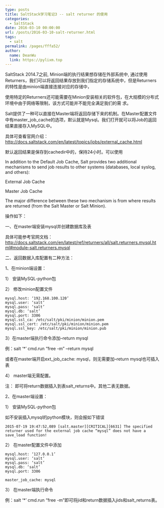```yaml
---
type: posts
title: SaltStack学习笔记3 -- salt returner 的使用
categories: 
  - SaltStack
date: 2016-03-10 00:00:00
url: /posts/2016-03-10-salt-returner.html
tags: 
  - salt
permalink: /pages/fffa52/
author: 
  name: DeanWu
  link: https://pylixm.top
---
```




SaltStack 2014.7之前, Minion端的执行结果想存储在外部系统中, 通过使用Returners，我们可以将返回结果存放到我们指定的存储系统中，但是Returners的特性是由minion端直接连接对应的存储中，

使用特定的Returners还可能需要在Minion安装相关的软件包，在大规模的分布式环境中由于网络等限制，该方式可能并不能完全满足我们的需 求。

Salt提供了一种可以直接在Master端将返回存储下来的机制。在Master配置文件中有master_job_cache的选项，默认就是Mysql。我们打开就可以将Job的返回结果直接存入MySQL中。
<!-- more -->
具体可查看官网介绍：http://docs.saltstack.com/en/latest/topics/jobs/external_cache.html 

默认返回结果是保存到cachedir中的，保持24小时。可以使用

In addition to the Default Job Cache, Salt provides two additional mechanisms to send job results to other systems (databases, local syslog, and others):

External Job Cache

Master Job Cache

The major difference between these two mechanism is from where results are returned (from the Salt Master or Salt Minion).

操作如下：

一、在master端安装mysql并创建数据库及表

具体可能参考官网文档：http://docs.saltstack.com/en/latest/ref/returners/all/salt.returners.mysql.html#module-salt.returners.mysql 



二、返回数据入库配置有二种方法：

1、在minion端设置：

1） 安装MySQL-python包 

2） 修改minion配置文件

    mysql.host: ‘192.168.100.120’
    mysql.user: ‘salt’
    mysql.pass: ‘salt’
    mysql.db: ‘salt’
    mysql.port: 3306
    mysql.ssl_ca: /etc/salt/pki/minion/minion.pem
    mysql.ssl_cert: /etc/salt/pki/minion/minion.pem
    mysql.ssl_key: /etc/salt/pki/minion/minion.pub

3）在master端执行命令添加–return mysql

例：salt ‘*’ cmd.run “free -m” –return mysql

或者在master端开启ext_job_cache: mysql，则无需要加–return mysql也可插入表

4） master端无需配置。

注： 即可将return数据插入到表salt_returns中。其他二表无数据。



2、在master端设置：

1） 安装MySQL-python包 

如不安装插入mysql的python模块，则会报如下错误

    2015-07-19 19:47:52,089 [salt.master][CRITICAL][6631] The specified returner used for the external job cache “mysql” does not have a save_load function!

2） 在master配置文件中添加

    mysql.host: ‘127.0.0.1’
    mysql.user: ‘salt’
    mysql.pass: ‘salt’
    mysql.db: ‘salt’
    mysql.port: 3306

    master_job_cache: mysql

3） 在master端执行命令

例：salt ‘*’ cmd.run “free -m”即可将jid和return数据插入jids和salt_returns表。